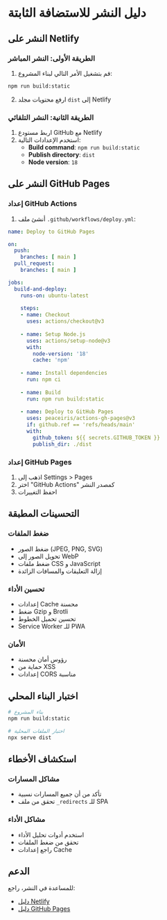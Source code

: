 # دليل النشر للاستضافة الثابتة

## النشر على Netlify

### الطريقة الأولى: النشر المباشر
1. قم بتشغيل الأمر التالي لبناء المشروع:
```bash
npm run build:static
```

2. ارفع محتويات مجلد `dist` إلى Netlify

### الطريقة الثانية: النشر التلقائي
1. اربط مستودع GitHub مع Netlify
2. استخدم الإعدادات التالية:
   - **Build command**: `npm run build:static`
   - **Publish directory**: `dist`
   - **Node version**: `18`

## النشر على GitHub Pages

### إعداد GitHub Actions
1. أنشئ ملف `.github/workflows/deploy.yml`:

```yaml
name: Deploy to GitHub Pages

on:
  push:
    branches: [ main ]
  pull_request:
    branches: [ main ]

jobs:
  build-and-deploy:
    runs-on: ubuntu-latest
    
    steps:
    - name: Checkout
      uses: actions/checkout@v3
      
    - name: Setup Node.js
      uses: actions/setup-node@v3
      with:
        node-version: '18'
        cache: 'npm'
        
    - name: Install dependencies
      run: npm ci
      
    - name: Build
      run: npm run build:static
      
    - name: Deploy to GitHub Pages
      uses: peaceiris/actions-gh-pages@v3
      if: github.ref == 'refs/heads/main'
      with:
        github_token: ${{ secrets.GITHUB_TOKEN }}
        publish_dir: ./dist
```

### إعداد GitHub Pages
1. اذهب إلى Settings > Pages
2. اختر "GitHub Actions" كمصدر النشر
3. احفظ التغييرات

## التحسينات المطبقة

### ضغط الملفات
- ضغط الصور (JPEG, PNG, SVG)
- تحويل الصور إلى WebP
- ضغط ملفات CSS و JavaScript
- إزالة التعليقات والمسافات الزائدة

### تحسين الأداء
- إعدادات Cache محسنة
- ضغط Gzip و Brotli
- تحسين تحميل الخطوط
- Service Worker للـ PWA

### الأمان
- رؤوس أمان محسنة
- حماية من XSS
- إعدادات CORS مناسبة

## اختبار البناء المحلي

```bash
# بناء المشروع
npm run build:static

# اختبار الملفات المحلية
npx serve dist
```

## استكشاف الأخطاء

### مشاكل المسارات
- تأكد من أن جميع المسارات نسبية
- تحقق من ملف `_redirects` للـ SPA

### مشاكل الأداء
- استخدم أدوات تحليل الأداء
- تحقق من ضغط الملفات
- راجع إعدادات Cache

## الدعم

للمساعدة في النشر، راجع:
- [دليل Netlify](https://docs.netlify.com/)
- [دليل GitHub Pages](https://docs.github.com/en/pages)